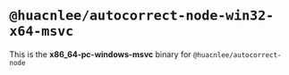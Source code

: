 # `@huacnlee/autocorrect-node-win32-x64-msvc`

This is the **x86_64-pc-windows-msvc** binary for `@huacnlee/autocorrect-node`
